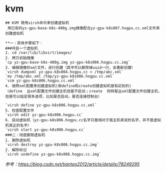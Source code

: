 # kvm
    ## KVM 使用virsh命令来创建虚拟机
     用已有的yz-gpu-base-k8s-400g.img镜像配合yz-gpu-k8s007.hogpu.cc.xml文件来创建虚拟机
            
    **一：具体步骤如下：
    ###开启一个虚拟机
    1. cd /var/lib/libvirt/images/
    2. 拷贝初始镜像
    `cp yz-gpu-base-k8s-400g.img yz-gpu-k8s006.hogpu.cc.img`
    3. 编辑镜像的xml文件，进行创建（其中可以删除掉uuid一行，会重新创建）
    `virsh dumpxml yz-gpu-k8s004.hogpu.cc > /tmp/abc.xml`
    `mv /tmp/abc.xml /tmp/yz-gpu-k8s006.hogpu.cc.xml` 
    `vim yz-gpu-k8s006.hogpu.cc.xml`
    4. 按照xml配置来创建虚拟机(用define和create创建虚拟机是有区别的)
    （define  丛xml配置文件创建主机但是不启动；create  同样是丛xml配置文件创建主机，但是可以指定很多选项，比如是否启动，是否连接控制台）
   
    `virsh define yz-gpu-k8s006.hogpu.cc.xml`
    5. 检查配置文件 
    `virsh edit yz-gpu-k8s006.hogpu.cc`
    6. 启动虚拟机（yz-gpu-k8s006.hogpu.cc名字只是相对于宿主机来说的名字，并不是虚拟机真正的名字）
    `virsh start yz-gpu-k8s006.hogpu.cc`
    ###二：彻底删除虚拟机
    1. 删除虚拟机   
    `virsh destroy yz-gpu-k8s006.hogpu.cc.img`
    2. 解除标记     
    `virsh undefine yz-gpu-k8s006.hogpu.cc.img`

*参考：https://blog.csdn.net/tiantao2012/article/details/78249295*
